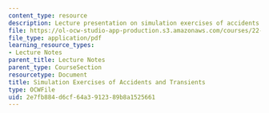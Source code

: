 ```yaml
---
content_type: resource
description: Lecture presentation on simulation exercises of accidents and transients.
file: https://ol-ocw-studio-app-production.s3.amazonaws.com/courses/22-091-nuclear-reactor-safety-spring-2008/2e7fb884d6cf64a3912389b8a1525661_MIT22_091S08_lec14.pdf
file_type: application/pdf
learning_resource_types:
- Lecture Notes
parent_title: Lecture Notes
parent_type: CourseSection
resourcetype: Document
title: Simulation Exercises of Accidents and Transients
type: OCWFile
uid: 2e7fb884-d6cf-64a3-9123-89b8a1525661
---
```

